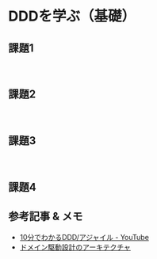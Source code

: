 # DDDを学ぶ（基礎）

## 課題1 


<br>

## 課題2

<br>

## 課題3

<br>

## 課題4



## 参考記事 & メモ
- [10分でわかるDDD/アジャイル - YouTube](https://www.youtube.com/playlist?list=PLXMIJq1G-_66F9woQpidJfe4HHCFxdXaA)
- [ドメイン駆動設計のアーキテクチャ](https://little-hand-s.notion.site/8a666e49641248fa810ef382715cfe0f)